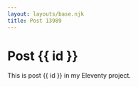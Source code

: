 ```yaml
---
layout: layouts/base.njk
title: Post 13989
---
```


# Post {{ id }}

This is post {{ id }} in my Eleventy project.
